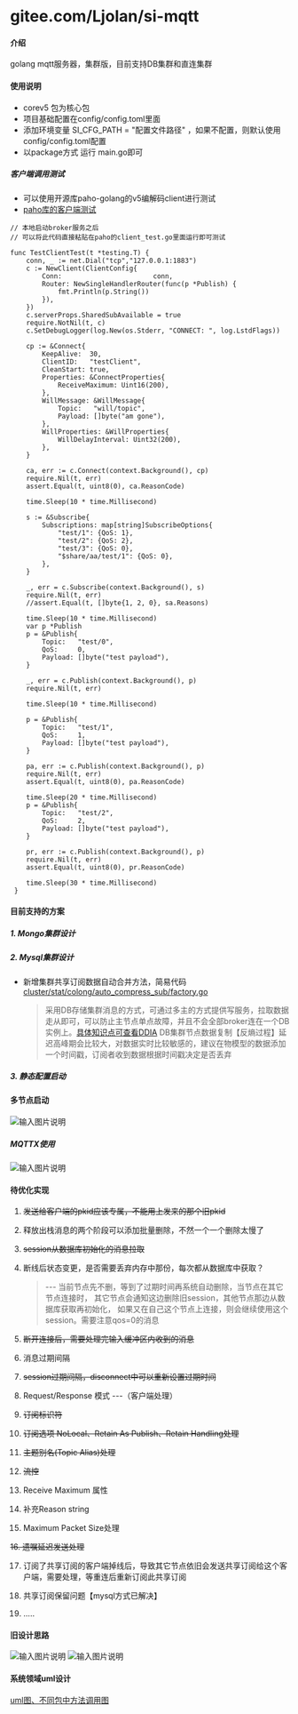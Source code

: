 # gitee.com/Ljolan/si-mqtt

#### 介绍
golang mqtt服务器，集群版，目前支持DB集群和直连集群

#### 使用说明

- corev5 包为核心包
- 项目基础配置在config/config.toml里面
- 添加环境变量 SI_CFG_PATH = "配置文件路径" ，如果不配置，则默认使用config/config.toml配置
- 以package方式 运行 main.go即可

##### 客户端调用测试
- 可以使用开源库paho-golang的v5编解码client进行测试
- [paho库的客户端测试][https://github.com/eclipse/paho.golang/tree/master/paho]

```
// 本地启动broker服务之后
// 可以将此代码直接粘贴在paho的client_test.go里面运行即可测试

func TestClientTest(t *testing.T) {
 	conn, _ := net.Dial("tcp","127.0.0.1:1883")
 	c := NewClient(ClientConfig{
 		Conn:                       conn,
 		Router: NewSingleHandlerRouter(func(p *Publish) {
 			fmt.Println(p.String())
 		}),
 	})
 	c.serverProps.SharedSubAvailable = true
 	require.NotNil(t, c)
 	c.SetDebugLogger(log.New(os.Stderr, "CONNECT: ", log.LstdFlags))
 
 	cp := &Connect{
 		KeepAlive:  30,
 		ClientID:   "testClient",
 		CleanStart: true,
 		Properties: &ConnectProperties{
 			ReceiveMaximum: Uint16(200),
 		},
 		WillMessage: &WillMessage{
 			Topic:   "will/topic",
 			Payload: []byte("am gone"),
 		},
 		WillProperties: &WillProperties{
 			WillDelayInterval: Uint32(200),
 		},
 	}
 
 	ca, err := c.Connect(context.Background(), cp)
 	require.Nil(t, err)
 	assert.Equal(t, uint8(0), ca.ReasonCode)
 
 	time.Sleep(10 * time.Millisecond)
 
 	s := &Subscribe{
 		Subscriptions: map[string]SubscribeOptions{
 			"test/1": {QoS: 1},
 			"test/2": {QoS: 2},
 			"test/3": {QoS: 0},
 			"$share/aa/test/1": {QoS: 0},
 		},
 	}
 
 	_, err = c.Subscribe(context.Background(), s)
 	require.Nil(t, err)
 	//assert.Equal(t, []byte{1, 2, 0}, sa.Reasons)
 
 	time.Sleep(10 * time.Millisecond)
 	var p *Publish
 	p = &Publish{
 		Topic:   "test/0",
 		QoS:     0,
 		Payload: []byte("test payload"),
 	}
 	
 	_, err = c.Publish(context.Background(), p)
 	require.Nil(t, err)
 	
 	time.Sleep(10 * time.Millisecond)
 
 	p = &Publish{
 		Topic:   "test/1",
 		QoS:     1,
 		Payload: []byte("test payload"),
 	}
 
 	pa, err := c.Publish(context.Background(), p)
 	require.Nil(t, err)
 	assert.Equal(t, uint8(0), pa.ReasonCode)
 
 	time.Sleep(20 * time.Millisecond)
 	p = &Publish{
 		Topic:   "test/2",
 		QoS:     2,
 		Payload: []byte("test payload"),
 	}
 	
 	pr, err := c.Publish(context.Background(), p)
 	require.Nil(t, err)
 	assert.Equal(t, uint8(0), pr.ReasonCode)
 	
 	time.Sleep(30 * time.Millisecond)
 }
```

#### 目前支持的方案
##### 1. Mongo集群设计
##### 2. Mysql集群设计
- 新增集群共享订阅数据自动合并方法，简易代码 [cluster/stat/colong/auto_compress_sub/factory.go](https://gitee.com/Ljolan/si-mqtt/blob/dev-cluster-v1/cluster/stat/colong/auto_compress_sub/factory.go)

  > 采用DB存储集群消息的方式，可通过多主的方式提供写服务，拉取数据走从即可，可以防止主节点单点故障，并且不会全部broker连在一个DB实例上。[具体知识点可查看DDIA](https://ddia.vonng.com/#/part-ii)
  > DB集群节点数据复制【反熵过程】延迟高峰期会比较大，对数据实时比较敏感的，建议在物模型的数据添加一个时间戳，订阅者收到数据根据时间戳决定是否丢弃
##### 3. 静态配置启动

#### 多节点启动
![输入图片说明](https://images.gitee.com/uploads/images/2021/0928/234746_6f1bc35d_3048600.png "QQ图片20210928234729.png")
##### MQTTX使用
![输入图片说明](https://images.gitee.com/uploads/images/2021/0928/234807_0e98852f_3048600.png "QQ图片20210928234725.png")

#### 待优化实现
1. ~~发送给客户端的pkid应该专属，不能用上发来的那个旧pkid~~
2. 释放出栈消息的两个阶段可以添加批量删除，不然一个一个删除太慢了
3. ~~session从数据库初始化的消息拉取~~
4. 断线后状态变更，是否需要丢弃内存中那份，每次都从数据库中获取？ 
   
   > --- 当前节点先不删，等到了过期时间再系统自动删除，当节点在其它节点连接时，
        其它节点会通知这边删除旧session，其他节点那边从数据库获取再初始化，
        如果又在自己这个节点上连接，则会继续使用这个session。需要注意qos=0的消息
   
5. ~~断开连接后，需要处理完输入缓冲区内收到的消息~~

6. 消息过期间隔
   
7. ~~session过期间隔，disconnect中可以重新设置过期时间~~

8. Request/Response 模式 ---（客户端处理）

9. ~~订阅标识符~~

10. ~~订阅选项 NoLocal、Retain As Publish、Retain Handling处理~~
    
11. ~~主题别名(Topic Alias)处理~~

12. ~~流控~~

13. Receive Maximum 属性

14. 补充Reason string

15. Maximum Packet Size处理

~~16. 遗嘱延迟发送处理~~
    
17. 订阅了共享订阅的客户端掉线后，导致其它节点依旧会发送共享订阅给这个客户端，需要处理，等重连后重新订阅此共享订阅

18. 共享订阅保留问题【mysql方式已解决】
    
19. .....

#### 旧设计思路
![输入图片说明](https://images.gitee.com/uploads/images/2021/0903/231523_cbe216ec_3048600.png "客户端消息处理.excalidraw.png")
![输入图片说明](https://images.gitee.com/uploads/images/2021/0903/232740_351967e7_3048600.png "共享订阅集群通知.excalidraw.png")

#### 系统领域uml设计
[uml图、不同包中方法调用图](https://gitee.com/Ljolan/si-mqtt/tree/dev-cluster-v1/image)


[https://github.com/eclipse/paho.golang/tree/master/paho]: https://github.com/eclipse/paho.golang/tree/master/paho